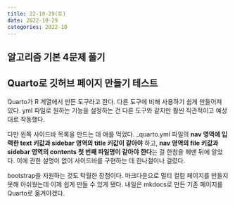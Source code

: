 ```yaml
---
title: 22-10-29(토)
date: 2022-10-29
categories: 2022-10
---
```


## 알고리즘 기본 4문제 풀기

## Quarto로 깃허브 페이지 만들기 테스트

Quarto가 R 계열에서 만든 도구라고 한다. 다른 도구에 비해 사용하기 쉽게 만들어져 있다. yml 파일로 원하는 기능을 설정하는 건 다른 도구와 같지만 훨씬 직관적이고 예상대로 작동했다.

다만 왼쪽 사이드바 목록을 만드는 데 애를 먹었다. _quarto.yml 파일의 **nav 영역에 입력한 text 키값과  sidebar 영역의 title 키값이 같아야** 하고, **nav 영역의 file 키값과 sidebar 영역의 contents 첫 번째 파일명이 같아야 한다**는 걸 한참을 헤맨 뒤에 알았다. 이에 관한 설명이 없어 사이드바를 구현하는 데 한나절이나 걸렸다.

bootstrap을 지원하는 것도 탁월한 장점이다. 마크다운으로 멀티 컬럼 페이지를 만들지 못해 아쉬웠는데 이제 쉽게 만들 수 있게 됐다. 내일은 mkdocs로 만든 기존 페이지를 Quarto로 옮겨야겠다.
